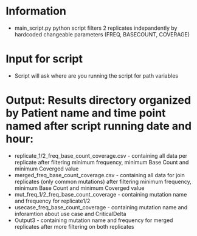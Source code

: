# Information
- main_script.py python script filters 2 replicates indepandently by hardcoded changeable parameters (FREQ, BASECOUNT, COVERAGE)

# Input for script
- Script will ask where are you running the script for path variables

# Output: Results directory organized by Patient name and time point named after script running date and hour:
- replicate_1/2_freq_base_count_coverage.csv - containing all data per replicate after filtering minimum frequency, minimum Base Count and minimum Coverged value
- merged_freq_base_count_coverage.csv - containing all data for join replicates (only common mutations) after filtering minimum frequency, minimum Base Count and minimum Coverged value
- mut_freq_1/2_freq_base_count_coverage - containing mutation name and frequency for replicate1/2
- usecase_freq_base_count_coverage - containing mutation name and inforamtion about use case and CriticalDelta
- Output3 - containing mutation name and frequency for merged replicates after more filtering on both replicates